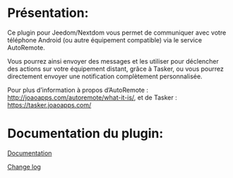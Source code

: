 # Présentation:

Ce plugin pour Jeedom/Nextdom vous permet de communiquer avec votre téléphone Android (ou autre équipement compatible) via le service AutoRemote.

Vous pourrez ainsi envoyer des messages et les utiliser pour déclencher des actions sur votre équipement distant, grâce à Tasker,  ou vous pourrez directement envoyer une notification complètement personnalisée.

Pour plus d’information à propos d’AutoRemote : http://joaoapps.com/autoremote/what-it-is/, et de Tasker : https://tasker.joaoapps.com/

# Documentation du plugin:

[Documentation](https://agp42.github.io/Jeedom-TaskerAutoremote/fr_FR/)

[Change log](https://agp42.github.io/Jeedom-TaskerAutoremote/fr_FR/changelog)
